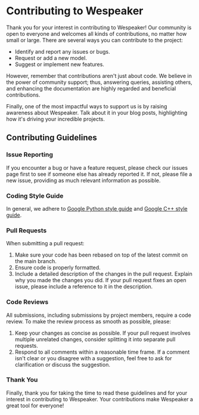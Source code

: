# Contributing to Wespeaker

Thank you for your interest in contributing to Wespeaker!
Our community is open to everyone and welcomes all kinds of contributions, no matter how small or large.
There are several ways you can contribute to the project:

- Identify and report any issues or bugs.
- Request or add a new model.
- Suggest or implement new features.

However, remember that contributions aren't just about code.
We believe in the power of community support; thus, answering queries, assisting others, and enhancing the documentation
are highly regarded and beneficial contributions.

Finally, one of the most impactful ways to support us is by raising awareness about Wespeaker.
Talk about it in your blog posts, highlighting how it's driving your incredible projects.

## Contributing Guidelines

### Issue Reporting

If you encounter a bug or have a feature request, please check our issues page first to see if someone else has already
reported it.
If not, please file a new issue, providing as much relevant information as possible.

### Coding Style Guide

In general, we adhere to [Google Python style guide](https://google.github.io/styleguide/pyguide.html)
and [Google C++ style guide](https://google.github.io/styleguide/cppguide.html).

### Pull Requests

When submitting a pull request:

1. Make sure your code has been rebased on top of the latest commit on the main branch.
2. Ensure code is properly formatted.
3. Include a detailed description of the changes in the pull request.
   Explain why you made the changes you did.
   If your pull request fixes an open issue, please include a reference to it in the description.

### Code Reviews

All submissions, including submissions by project members, require a code review.
To make the review process as smooth as possible, please:

1. Keep your changes as concise as possible.
   If your pull request involves multiple unrelated changes, consider splitting it into separate pull requests.
2. Respond to all comments within a reasonable time frame.
   If a comment isn't clear or you disagree with a suggestion, feel free to ask for clarification or discuss the
   suggestion.

### Thank You

Finally, thank you for taking the time to read these guidelines and for your interest in contributing to Wespeaker.
Your contributions make Wespeaker a great tool for everyone!
